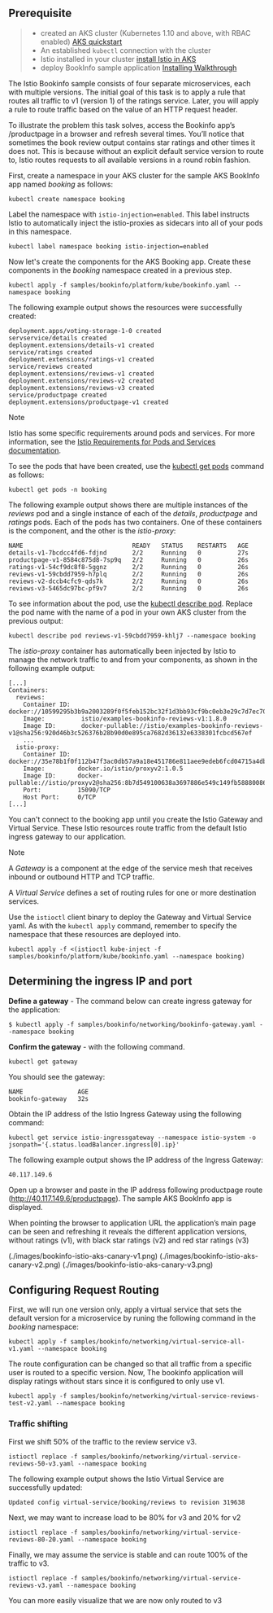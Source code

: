 
## Prerequisite

> * created an AKS cluster (Kubernetes 1.10 and above, with RBAC enabled) [AKS quickstart](https://github.com/MicrosoftDocs/azure-docs/blob/master/articles/aks/kubernetes-walkthrough.md)
> * An established `kubectl` connection with the cluster
> * Istio installed in your cluster [install Istio in AKS](https://github.com/MicrosoftDocs/azure-docs/blob/master/articles/aks/istio-install.md)
> * deploy BookInfo sample application [Installing Walkthrough](https://github.com/brunoterkaly/istio/blob/master/Istio-BookInfo-Walkthrough.md)

The Istio Bookinfo sample consists of four separate microservices, each with multiple versions. The initial goal of this task is to apply a rule that routes all traffic to v1 (version 1) of the ratings service. Later, you will apply a rule to route traffic based on the value of an HTTP request header.

To illustrate the problem this task solves, access the Bookinfo app’s /productpage in a browser and refresh several times. You’ll notice that sometimes the book review output contains star ratings and other times it does not. This is because without an explicit default service version to route to, Istio routes requests to all available versions in a round robin fashion.


First, create a namespace in your AKS cluster for the sample AKS BookInfo app named *booking* as follows:

```console
kubectl create namespace booking
```

Label the namespace with `istio-injection=enabled`. This label instructs Istio to automatically inject the istio-proxies as sidecars into all of your pods in this namespace.

```console
kubectl label namespace booking istio-injection=enabled
```

Now let's create the components for the AKS Booking app. Create these components in the *booking* namespace created in a previous step.

```console
kubectl apply -f samples/bookinfo/platform/kube/bookinfo.yaml --namespace booking
```

The following example output shows the resources were successfully created:

```
deployment.apps/voting-storage-1-0 created
servservice/details created
deployment.extensions/details-v1 created
service/ratings created
deployment.extensions/ratings-v1 created
service/reviews created
deployment.extensions/reviews-v1 created
deployment.extensions/reviews-v2 created
deployment.extensions/reviews-v3 created
service/productpage created
deployment.extensions/productpage-v1 created
```

> [!NOTE]
> Istio has some specific requirements around pods and services. For more information, see the [Istio Requirements for Pods and Services documentation](https://istio.io/docs/setup/kubernetes/spec-requirements/).

To see the pods that have been created, use the [kubectl get pods](https://kubernetes.io/docs/reference/generated/kubectl/kubectl-commands#get) command as follows:

```console
kubectl get pods -n booking
```

The following example output shows there are multiple instances of the *reviews* pod and a single instance of each of the *details*, *productpage* and *ratings* pods. Each of the pods has two containers. One of these containers is the component, and the other is the *istio-proxy*:

```
NAME                              READY   STATUS    RESTARTS   AGE
details-v1-7bcdcc4fd6-fdjnd       2/2     Running   0          27s
productpage-v1-8584c875d8-7sp9q   2/2     Running   0          26s
ratings-v1-54cf9dc8f8-5ggnz       2/2     Running   0          26s
reviews-v1-59cbdd7959-h7plq       2/2     Running   0          26s
reviews-v2-dccb4cfc9-qds7k        2/2     Running   0          26s
reviews-v3-5465dc97bc-pf9v7       2/2     Running   0          26s
```

To see information about the pod, use the [kubectl describe pod](https://kubernetes.io/docs/reference/generated/kubectl/kubectl-commands#describe). Replace the pod name with the name of a pod in your own AKS cluster from the previous output:

```console
kubectl describe pod reviews-v1-59cbdd7959-khlj7 --namespace booking
```

The *istio-proxy* container has automatically been injected by Istio to manage the network traffic to and from your components, as shown in the following example output:

```
[...]
Containers:
  reviews:
    Container ID:   docker://10599295b3b9a2003289f0f5feb152bc32f1d3bb93cf9bc0eb3e29c7d7ec705d
    Image:          istio/examples-bookinfo-reviews-v1:1.8.0
    Image ID:       docker-pullable://istio/examples-bookinfo-reviews-v1@sha256:920d46b3c526376b28b90d0e895ca7682d36132e6338301fcbcd567ef
    ...
  istio-proxy:
    Container ID:  docker://35e78b1f0f112b47f3ac0db57a9a18e451786e811aee9edeb6fcd04715a4db1a
    Image:         docker.io/istio/proxyv2:1.0.5
    Image ID:      docker-pullable://istio/proxyv2@sha256:8b7d549100638a3697886e549c149fb588800861de8c83605557a9b4b20343d4
    Port:          15090/TCP
    Host Port:     0/TCP
[...]
```

You can't connect to the booking app until you create the Istio Gateway and Virtual Service. These Istio resources route traffic from the default Istio ingress gateway to our application.

> [!NOTE]
> A *Gateway* is a component at the edge of the service mesh that receives inbound or outbound HTTP and TCP traffic.
>
> A *Virtual Service* defines a set of routing rules for one or more destination services.

Use the `istioctl` client binary to deploy the Gateway and Virtual Service yaml. As with the `kubectl apply` command, remember to specify the namespace that these resources are deployed into.

```console
kubectl apply -f <(istioctl kube-inject -f samples/bookinfo/platform/kube/bookinfo.yaml --namespace booking)
```
## Determining the ingress IP and port


**Define a gateway** - The command below can create ingress gateway for the application:

```
$ kubectl apply -f samples/bookinfo/networking/bookinfo-gateway.yaml --namespace booking
```

**Confirm the gateway** -  with the following command.

```
kubectl get gateway
```

You should see the gateway:

```
NAME               AGE
bookinfo-gateway   32s
```

Obtain the IP address of the Istio Ingress Gateway using the following command:

```console
kubectl get service istio-ingressgateway --namespace istio-system -o jsonpath='{.status.loadBalancer.ingress[0].ip}'
```

The following example output shows the IP address of the Ingress Gateway:

```
40.117.149.6
```

Open up a browser and paste in the IP address following productpage route (http://40.117.149.6/productpage). The sample AKS BookInfo app is displayed.

When pointing the browser to application URL the application’s main page can be seen and refreshing it reveals the different application versions, without ratings (v1), with black star ratings (v2) and red star ratings (v3)

(./images/bookinfo-istio-aks-canary-v1.png)
(./images/bookinfo-istio-aks-canary-v2.png)
(./images/bookinfo-istio-aks-canary-v3.png)

## Configuring Request Routing

First, we will run one version only, apply a virtual service that sets the default version for a microservice by runing the following command in the *booking* namespace:

```
kubectl apply -f samples/bookinfo/networking/virtual-service-all-v1.yaml --namespace booking
```

The route configuration can be changed so that all traffic from a specific user is routed to a specific version. Now, The bookinfo application will display ratings without stars since it is configured to only use v1.

```
kubectl apply -f samples/bookinfo/networking/virtual-service-reviews-test-v2.yaml --namespace booking
```

### Traffic shifting

First we shift 50% of the traffic to the review service v3.

```console
istioctl replace -f samples/bookinfo/networking/virtual-service-reviews-50-v3.yaml --namespace booking
```

The following example output shows the Istio Virtual Service are successfully updated:

```
Updated config virtual-service/booking/reviews to revision 319638
```

Next, we may want to increase load to be 80% for v3 and 20% for v2 

```console
istioctl replace -f samples/bookinfo/networking/virtual-service-reviews-80-20.yaml --namespace booking
```
Finally, we may assume the service is stable and can route 100% of the traffic to v3.

```console
istioctl replace -f samples/bookinfo/networking/virtual-service-reviews-v3.yaml --namespace booking
```

You can more easily visualize that we are now only routed to v3
